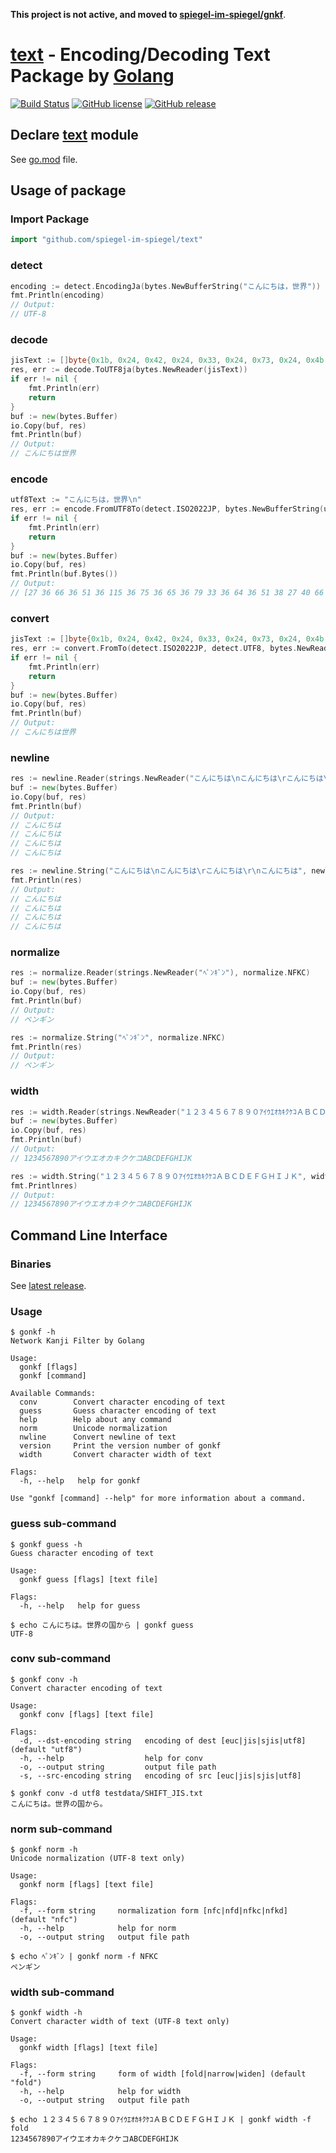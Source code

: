 **This project is not active, and moved to [spiegel-im-spiegel/gnkf](https://github.com/spiegel-im-spiegel/gnkf)**.

# [text] - Encoding/Decoding Text Package by [Golang]

[![Build Status](https://travis-ci.org/spiegel-im-spiegel/text.svg?branch=master)](https://travis-ci.org/spiegel-im-spiegel/text)
[![GitHub license](http://img.shields.io/badge/license-MIT-blue.svg)](https://raw.githubusercontent.com/spiegel-im-spiegel/text/master/LICENSE)
[![GitHub release](http://img.shields.io/github/release/spiegel-im-spiegel/text.svg)](https://github.com/spiegel-im-spiegel/text/releases/latest)

## Declare [text] module

See [go.mod](https://github.com/spiegel-im-spiegel/text/blob/master/go.mod) file. 

## Usage of package

### Import Package

```go
import "github.com/spiegel-im-spiegel/text"
```

### detect

```go
encoding := detect.EncodingJa(bytes.NewBufferString("こんにちは，世界"))
fmt.Println(encoding)
// Output:
// UTF-8
```

### decode

```go
jisText := []byte{0x1b, 0x24, 0x42, 0x24, 0x33, 0x24, 0x73, 0x24, 0x4b, 0x24, 0x41, 0x24, 0x4f, 0x40, 0x24, 0x33, 0x26, 0x1b, 0x28, 0x42}
res, err := decode.ToUTF8ja(bytes.NewReader(jisText))
if err != nil {
    fmt.Println(err)
    return
}
buf := new(bytes.Buffer)
io.Copy(buf, res)
fmt.Println(buf)
// Output:
// こんにちは世界
```

### encode

```go
utf8Text := "こんにちは，世界\n"
res, err := encode.FromUTF8To(detect.ISO2022JP, bytes.NewBufferString(utf8Text))
if err != nil {
    fmt.Println(err)
    return
}
buf := new(bytes.Buffer)
io.Copy(buf, res)
fmt.Println(buf.Bytes())
// Output:
// [27 36 66 36 51 36 115 36 75 36 65 36 79 33 36 64 36 51 38 27 40 66 10]
```

### convert

```go
jisText := []byte{0x1b, 0x24, 0x42, 0x24, 0x33, 0x24, 0x73, 0x24, 0x4b, 0x24, 0x41, 0x24, 0x4f, 0x40, 0x24, 0x33, 0x26, 0x1b, 0x28, 0x42}
res, err := convert.FromTo(detect.ISO2022JP, detect.UTF8, bytes.NewReader(jisText))
if err != nil {
    fmt.Println(err)
    return
}
buf := new(bytes.Buffer)
io.Copy(buf, res)
fmt.Println(buf)
// Output:
// こんにちは世界
```

### newline

```go
res := newline.Reader(strings.NewReader("こんにちは\nこんにちは\rこんにちは\r\nこんにちは"), newline.LF)
buf := new(bytes.Buffer)
io.Copy(buf, res)
fmt.Println(buf)
// Output:
// こんにちは
// こんにちは
// こんにちは
// こんにちは
```

```go
res := newline.String("こんにちは\nこんにちは\rこんにちは\r\nこんにちは", newline.LF)
fmt.Println(res)
// Output:
// こんにちは
// こんにちは
// こんにちは
// こんにちは
```

### normalize

```go
res := normalize.Reader(strings.NewReader("ﾍﾟﾝｷﾞﾝ"), normalize.NFKC)
buf := new(bytes.Buffer)
io.Copy(buf, res)
fmt.Println(buf)
// Output:
// ペンギン
```

```go
res := normalize.String("ﾍﾟﾝｷﾞﾝ", normalize.NFKC)
fmt.Println(res)
// Output:
// ペンギン
```

### width

```go
res := width.Reader(strings.NewReader("１２３４５６７８９０ｱｲｳｴｵｶｷｸｹｺＡＢＣＤＥＦＧＨＩＪＫ"), width.Fold)
buf := new(bytes.Buffer)
io.Copy(buf, res)
fmt.Println(buf)
// Output:
// 1234567890アイウエオカキクケコABCDEFGHIJK
```

```go
res := width.String("１２３４５６７８９０ｱｲｳｴｵｶｷｸｹｺＡＢＣＤＥＦＧＨＩＪＫ", width.Fold)
fmt.Printlnres)
// Output:
// 1234567890アイウエオカキクケコABCDEFGHIJK
```

## Command Line Interface

### Binaries

See [latest release](https://github.com/spiegel-im-spiegel/text/releases/latest).

### Usage

```
$ gonkf -h
Network Kanji Filter by Golang

Usage:
  gonkf [flags]
  gonkf [command]

Available Commands:
  conv        Convert character encoding of text
  guess       Guess character encoding of text
  help        Help about any command
  norm        Unicode normalization
  nwline      Convert newline of text
  version     Print the version number of gonkf
  width       Convert character width of text

Flags:
  -h, --help   help for gonkf

Use "gonkf [command] --help" for more information about a command.
```

### guess sub-command

```
$ gonkf guess -h
Guess character encoding of text

Usage:
  gonkf guess [flags] [text file]

Flags:
  -h, --help   help for guess

$ echo こんにちは。世界の国から | gonkf guess
UTF-8
```

### conv sub-command

```
$ gonkf conv -h
Convert character encoding of text

Usage:
  gonkf conv [flags] [text file]

Flags:
  -d, --dst-encoding string   encoding of dest [euc|jis|sjis|utf8] (default "utf8")
  -h, --help                  help for conv
  -o, --output string         output file path
  -s, --src-encoding string   encoding of src [euc|jis|sjis|utf8]

$ gonkf conv -d utf8 testdata/SHIFT_JIS.txt
こんにちは。世界の国から。
```

### norm sub-command

```
$ gonkf norm -h
Unicode normalization (UTF-8 text only)

Usage:
  gonkf norm [flags] [text file]

Flags:
  -f, --form string     normalization form [nfc|nfd|nfkc|nfkd] (default "nfc")
  -h, --help            help for norm
  -o, --output string   output file path

$ echo ﾍﾟﾝｷﾞﾝ | gonkf norm -f NFKC
ペンギン
```

### width sub-command

```
$ gonkf width -h
Convert character width of text (UTF-8 text only)

Usage:
  gonkf width [flags] [text file]

Flags:
  -f, --form string     form of width [fold|narrow|widen] (default "fold")
  -h, --help            help for width
  -o, --output string   output file path

$ echo １２３４５６７８９０ｱｲｳｴｵｶｷｸｹｺＡＢＣＤＥＦＧＨＩＪＫ | gonkf width -f fold
1234567890アイウエオカキクケコABCDEFGHIJK
```

[text]: https://github.com/spiegel-im-spiegel/text "spiegel-im-spiegel/text: Encoding/Decoding Text Package by Golang"
[Golang]: https://golang.org/ "The Go Programming Language"
